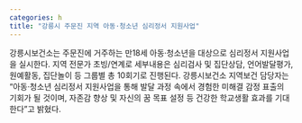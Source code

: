 ```yaml
---
categories: h
title: "강릉시 주문진 지역 아동·청소년 심리정서 지원사업"
---
```

강릉시보건소는 주문진에 거주하는 만18세 아동·청소년을 대상으로 심리정서 지원사업을 실시한다. 지역 전문가 초빙/연계로 세부내용은 심리검사 및 집단상담, 언어발달평가, 원예활동, 집단놀이 등 그룹별 총 10회기로 진행된다. 강릉시보건소 지역보건 담당자는 “아동·청소년 심리정서 지원사업을 통해 발달 과정 속에서 경험한 미해결 감정 표출의 기회가 될 것이며, 자존감 향상 및 자신의 꿈 목표 설정 등 건강한 학교생활 효과를 기대한다”고 밝혔다.